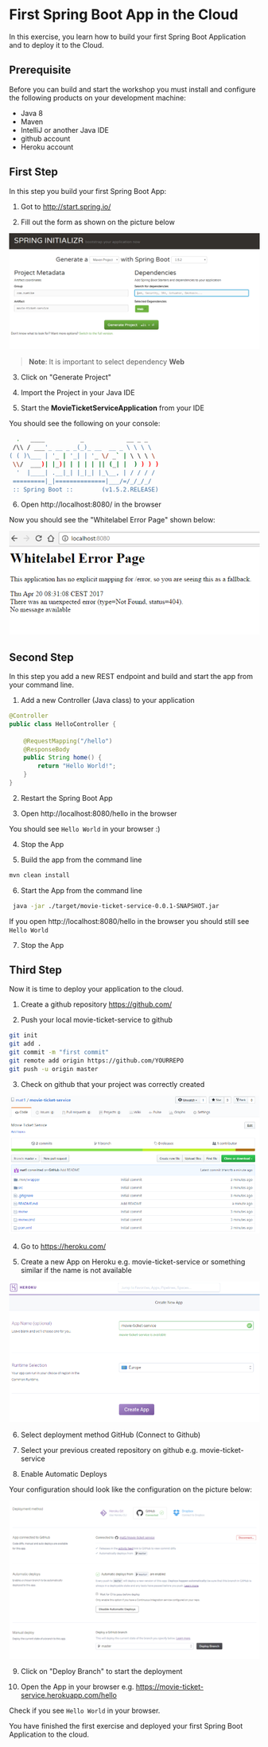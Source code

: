 # First Spring Boot App in the Cloud

In this exercise, you learn how to build your first Spring Boot Application and to deploy it to the Cloud.

## Prerequisite

Before you can build and start the workshop you must install and configure the following products on your
development machine:

- Java 8
- Maven
- IntelliJ or another Java IDE
- github account
- Heroku account

## First Step

In this step you build your first Spring Boot App:

1. Got to http://start.spring.io/

2. Fill out the form as shown on the picture below

![spring](images/1-spring-init.png)

> __Note__: It is important to select dependency **Web**

3. Click on "Generate Project"

4. Import the Project in your Java IDE

5. Start the **MovieTicketServiceApplication** from your IDE

You should see the following on your console:

```bash
  .   ____          _            __ _ _
 /\\ / ___'_ __ _ _(_)_ __  __ _ \ \ \ \
( ( )\___ | '_ | '_| | '_ \/ _` | \ \ \ \
 \\/  ___)| |_)| | | | | || (_| |  ) ) ) )
  '  |____| .__|_| |_|_| |_\__, | / / / /
 =========|_|==============|___/=/_/_/_/
 :: Spring Boot ::        (v1.5.2.RELEASE)

```

6. Open http://localhost:8080/ in the browser

Now you should see the "Whitelabel Error Page" shown below:

![spring](images/1-whitelabel.png)

## Second Step

In this step you add a new REST endpoint and build and start the app from your command line.

1. Add a new Controller (Java class) to your application

```java
@Controller
public class HelloController {

    @RequestMapping("/hello")
    @ResponseBody
    public String home() {
        return "Hello World!";
    }
}
```

2. Restart the Spring Boot App

3. Open http://localhost:8080/hello in the browser

You should see `Hello World` in your browser :)

4. Stop the App

5. Build the app from the command line

```bash
mvn clean install
```

6. Start the App from the command line

```bash
 java -jar ./target/movie-ticket-service-0.0.1-SNAPSHOT.jar
```

If you open http://localhost:8080/hello in the browser you should still see `Hello World`

7. Stop the App

## Third Step

Now it is time to deploy your application to the cloud.

1. Create a github repository https://github.com/

2. Push your local movie-ticket-service to github

```bash
git init
git add .
git commit -m "first commit"
git remote add origin https://github.com/YOURREPO
git push -u origin master
```

3. Check on github that your project was correctly created

![spring](images/1-github.png)

4. Go to https://heroku.com/

5. Create a new App on Heroku e.g. movie-ticket-service or something similar if the name is not available

![spring](images/1-heroku.png)

6. Select deployment method GitHub (Connect to Github)

7. Select your previous created repository on github e.g. movie-ticket-service

8. Enable Automatic Deploys

Your configuration should look like the configuration on the picture below:

![spring](images/1-heroku-config.png)

9. Click on "Deploy Branch" to start the deployment

10. Open the App in your browser e.g. https://movie-ticket-service.herokuapp.com/hello

Check if you see `Hello World` in your browser.

You have finished the first exercise and deployed your first Spring Boot Application to the cloud.